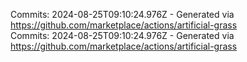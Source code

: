 Commits: 2024-08-25T09:10:24.976Z - Generated via https://github.com/marketplace/actions/artificial-grass
<br>
Commits: 2024-08-25T09:10:24.976Z - Generated via https://github.com/marketplace/actions/artificial-grass
<br>
